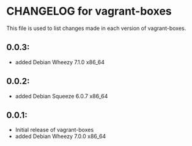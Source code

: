 # CHANGELOG for vagrant-boxes

This file is used to list changes made in each version of vagrant-boxes.

## 0.0.3:

* added Debian Wheezy 7.1.0 x86_64

## 0.0.2:

* added Debian Squeeze 6.0.7 x86_64

## 0.0.1:

* Initial release of vagrant-boxes
* added Debian Wheezy 7.0.0 x86_64